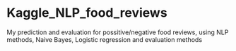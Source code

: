 # Kaggle_NLP_food_reviews
My prediction and evaluation for possitive/negative food reviews, using NLP methods, Naive Bayes, Logistic regression and evaluation methods
